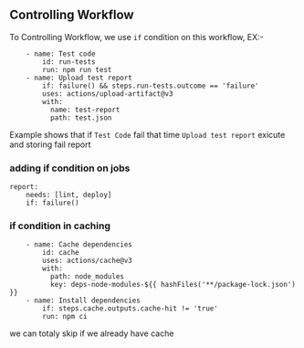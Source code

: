 ## Controlling Workflow

To Controlling Workflow, we use `if` condition on this workflow, 
EX:-
```
    - name: Test code
        id: run-tests
        run: npm run test
    - name: Upload test report
        if: failure() && steps.run-tests.outcome == 'failure'
        uses: actions/upload-artifact@v3
        with:
          name: test-report
          path: test.json
```

Example shows that if `Test Code` fail that time `Upload test report` exicute and storing fail report

### adding if condition on jobs
```
report:
    needs: [lint, deploy]
    if: failure()
```

### if condition in caching

```
    - name: Cache dependencies
        id: cache
        uses: actions/cache@v3
        with:
          path: node_modules
          key: deps-node-modules-${{ hashFiles('**/package-lock.json') }}
    - name: Install dependencies
        if: steps.cache.outputs.cache-hit != 'true'
        run: npm ci
```

we can totaly skip if we already have cache